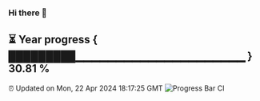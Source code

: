 ### Hi there 👋
⏳ Year progress { █████████▁▁▁▁▁▁▁▁▁▁▁▁▁▁▁▁▁▁▁▁▁ } 30.81 %
---
⏰ Updated on Mon, 22 Apr 2024 18:17:25 GMT
![Progress Bar CI](https://github.com/liununu/liununu/workflows/Progress%20Bar%20CI/badge.svg)
